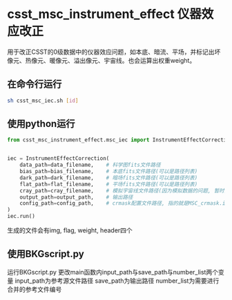 # csst_msc_instrument_effect 仪器效应改正

用于改正CSST的0级数据中的仪器效应问题，如本底、暗流、平场，并标记出坏像元、热像元、暖像元、溢出像元、宇宙线。也会运算出权重weight。

## 在命令行运行

```bash
sh csst_msc_iec.sh [id]
```

## 使用python运行
```python
from csst_msc_instrument_effect.msc_iec import InstrumentEffectCorrection


iec = InstrumentEffectCorrection(
    data_path=data_filename,    # 科学图fits文件路径
    bias_path=bias_filename,    # 本底fits文件路径(可以是路径列表)
    dark_path=dark_filename,    # 暗场fits文件路径(可以是路径列表)
    flat_path=flat_filename,    # 平场fits文件路径(可以是路径列表)
    cray_path=cray_filename,    # 模拟宇宙线文件路径(因为模拟数据的问题, 暂时添加, 之后会去除)
    output_path=output_path,    # 输出路径
    config_path=config_path,    # crmask配置文件路径, 指的就是MSC_crmask.ini
)
iec.run()
```
生成的文件会有img, flag, weight, header四个

## 使用BKGscript.py

运行BKGscript.py 更改main函数内input_path与save_path与number_list两个变量
input_path为参考源文件路径
save_path为输出路径
number_list为需要进行合并的参考文件编号
